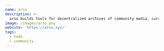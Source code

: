 ```yaml
---
name: arso
description: >-
  arso builds tools for decentralized archives of community media, currently developing Sonar, a p2p database and search engine.
image: /images/arso.png
website: 'https://arso.xyz/'
tags:
  - node
  - community
---
```

